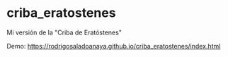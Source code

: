 # criba_eratostenes
Mi versión de la "Criba de Eratóstenes"

Demo: https://rodrigosaladoanaya.github.io/criba_eratostenes/index.html
